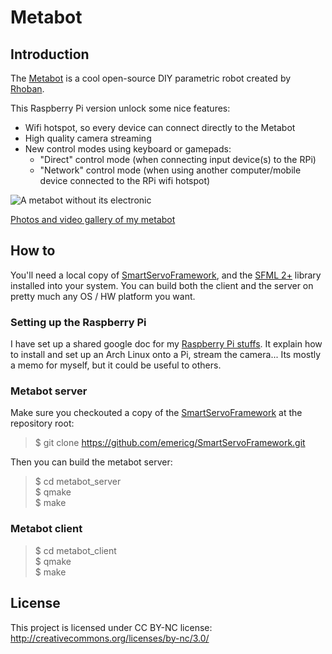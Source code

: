 Metabot
=======

## Introduction

The [Metabot](http://metabot.cc/) is a cool open-source DIY parametric robot created by [Rhoban](http://rhoban.com/).  

This Raspberry Pi version unlock some nice features:
* Wifi hotspot, so every device can connect directly to the Metabot
* High quality camera streaming
* New control modes using keyboard or gamepads:
  * "Direct" control mode (when connecting input device(s) to the RPi)
  * "Network" control mode (when using another computer/mobile device connected to the RPi wifi hotspot)

![A metabot without its electronic](http://i.imgur.com/F7R5CUV.jpg)

[Photos and video gallery of my metabot](https://goo.gl/photos/wsRBAoyg2RaMAJFPA)

## How to

You'll need a local copy of [SmartServoFramework](https://github.com/emericg/SmartServoFramework), and the [SFML 2+](https://github.com/SFML/SFML) library installed into your system.
You can build both the client and the server on pretty much any OS / HW platform you want.

### Setting up the Raspberry Pi

I have set up a shared google doc for my [Raspberry Pi stuffs](https://docs.google.com/document/d/1sD5Fkbx5KoUHv-pklI8Ck-DyjcLpjsvI0ImGqL_Kb-Q/edit?usp=sharing). It explain how to install and set up an Arch Linux onto a Pi, stream the camera... Its mostly a memo for myself, but it could be useful to others.

### Metabot server

Make sure you checkouted a copy of the [SmartServoFramework](https://github.com/emericg/SmartServoFramework) at the repository root:
> $ git clone https://github.com/emericg/SmartServoFramework.git  

Then you can build the metabot server:
> $ cd metabot_server  
> $ qmake  
> $ make  

### Metabot client

> $ cd metabot_client  
> $ qmake  
> $ make  

## License

This project is licensed under CC BY-NC license: http://creativecommons.org/licenses/by-nc/3.0/
